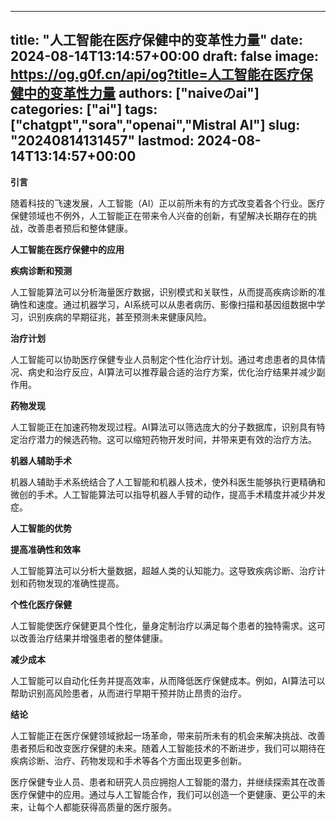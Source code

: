 
---
title: "人工智能在医疗保健中的变革性力量"
date: 2024-08-14T13:14:57+00:00
draft: false
image: https://og.g0f.cn/api/og?title=人工智能在医疗保健中的变革性力量
authors: ["naiveのai"]
categories: ["ai"]
tags: ["chatgpt","sora","openai","Mistral AI"]
slug: "20240814131457"
lastmod: 2024-08-14T13:14:57+00:00
---
**引言**

随着科技的飞速发展，人工智能（AI）正以前所未有的方式改变着各个行业。医疗保健领域也不例外，人工智能正在带来令人兴奋的创新，有望解决长期存在的挑战，改善患者预后和整体健康。

**人工智能在医疗保健中的应用**

**疾病诊断和预测**

人工智能算法可以分析海量医疗数据，识别模式和关联性，从而提高疾病诊断的准确性和速度。通过机器学习，AI系统可以从患者病历、影像扫描和基因组数据中学习，识别疾病的早期征兆，甚至预测未来健康风险。

**治疗计划**

人工智能可以协助医疗保健专业人员制定个性化治疗计划。通过考虑患者的具体情况、病史和治疗反应，AI算法可以推荐最合适的治疗方案，优化治疗结果并减少副作用。

**药物发现**

人工智能正在加速药物发现过程。AI算法可以筛选庞大的分子数据库，识别具有特定治疗潜力的候选药物。这可以缩短药物开发时间，并带来更有效的治疗方法。

**机器人辅助手术**

机器人辅助手术系统结合了人工智能和机器人技术，使外科医生能够执行更精确和微创的手术。人工智能算法可以指导机器人手臂的动作，提高手术精度并减少并发症。

**人工智能的优势**

**提高准确性和效率**

人工智能算法可以分析大量数据，超越人类的认知能力。这导致疾病诊断、治疗计划和药物发现的准确性提高。

**个性化医疗保健**

人工智能使医疗保健更具个性化，量身定制治疗以满足每个患者的独特需求。这可以改善治疗结果并增强患者的整体健康。

**减少成本**

人工智能可以自动化任务并提高效率，从而降低医疗保健成本。例如，AI算法可以帮助识别高风险患者，从而进行早期干预并防止昂贵的治疗。

**结论**

人工智能正在医疗保健领域掀起一场革命，带来前所未有的机会来解决挑战、改善患者预后和改变医疗保健的未来。随着人工智能技术的不断进步，我们可以期待在疾病诊断、治疗、药物发现和手术等各个方面出现更多创新。

医疗保健专业人员、患者和研究人员应拥抱人工智能的潜力，并继续探索其在改善医疗保健中的应用。通过与人工智能合作，我们可以创造一个更健康、更公平的未来，让每个人都能获得高质量的医疗服务。